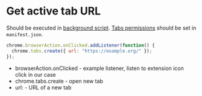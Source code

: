 # Get active tab URL

Should be executed in [background script](https://developer.chrome.com/docs/extensions/mv3/background_pages/).
[Tabs permissions](https://developer.chrome.com/docs/extensions/reference/tabs/#manifest) should be set in `manifest.json`.

```javascript
chrome.browserAction.onClicked.addListener(function() {
  chrome.tabs.create({ url: "https://example.org/" });
});
```

- browserAction.onClicked - example listener, listen to extension icon click in our case
- chrome.tabs.create - open new tab
- url: - URL of a new tab
